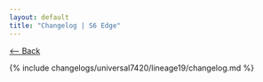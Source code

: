 ```yaml
---
layout: default
title: "Changelog | S6 Edge"
---
```


[ <-- Back](../../)

{% include changelogs/universal7420/lineage19/changelog.md %}